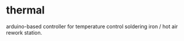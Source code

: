 # thermal
arduino-based controller for temperature control soldering iron / hot air rework station.
